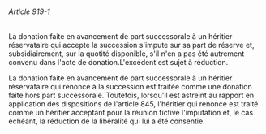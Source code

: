 ###### Article 919-1

La donation faite en avancement de part successorale à un héritier réservataire qui accepte la succession s'impute sur sa part de réserve et, subsidiairement, sur la quotité disponible, s'il n'en a pas été autrement convenu dans l'acte de donation.L'excédent est sujet à réduction.

La donation faite en avancement de part successorale à un héritier réservataire qui renonce à la succession est traitée comme une donation faite hors part successorale. Toutefois, lorsqu'il est astreint au rapport en application des dispositions de l'article 845, l'héritier qui renonce est traité comme un héritier acceptant pour la réunion fictive l'imputation et, le cas échéant, la réduction de la libéralité qui lui a été consentie.

